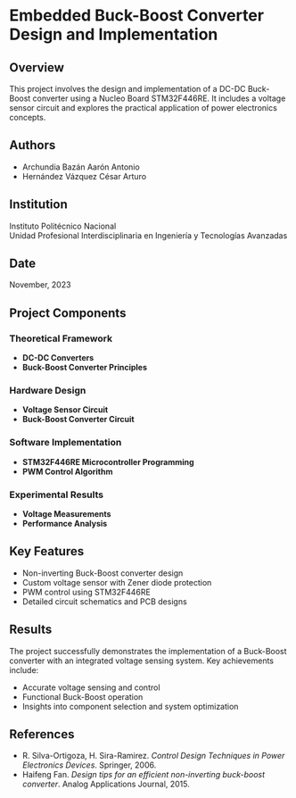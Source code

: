 # Embedded Buck-Boost Converter Design and Implementation

## Overview

This project involves the design and implementation of a DC-DC Buck-Boost converter using a Nucleo Board STM32F446RE. It includes a voltage sensor circuit and explores the practical application of power electronics concepts.

## Authors

- Archundia Bazán Aarón Antonio
- Hernández Vázquez César Arturo

## Institution

Instituto Politécnico Nacional  
Unidad Profesional Interdisciplinaria en Ingeniería y Tecnologías Avanzadas



## Date

November, 2023

## Project Components

### Theoretical Framework

- **DC-DC Converters**
- **Buck-Boost Converter Principles**

### Hardware Design

- **Voltage Sensor Circuit**
- **Buck-Boost Converter Circuit**

### Software Implementation

- **STM32F446RE Microcontroller Programming**
- **PWM Control Algorithm**

### Experimental Results

- **Voltage Measurements**
- **Performance Analysis**

## Key Features

- Non-inverting Buck-Boost converter design
- Custom voltage sensor with Zener diode protection
- PWM control using STM32F446RE
- Detailed circuit schematics and PCB designs

## Results

The project successfully demonstrates the implementation of a Buck-Boost converter with an integrated voltage sensing system. Key achievements include:

- Accurate voltage sensing and control
- Functional Buck-Boost operation
- Insights into component selection and system optimization

## References

- R. Silva-Ortigoza, H. Sira-Ramirez. *Control Design Techniques in Power Electronics Devices*. Springer, 2006.
- Haifeng Fan. *Design tips for an efficient non-inverting buck-boost converter*. Analog Applications Journal, 2015.

